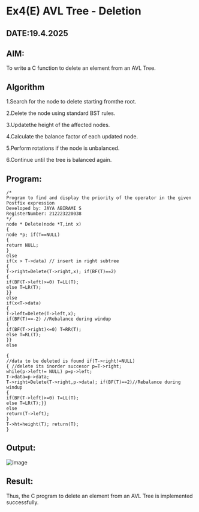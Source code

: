 # Ex4(E) AVL Tree - Deletion
## DATE:19.4.2025
## AIM:
To write a C function to delete an element from an AVL Tree.
## Algorithm
1.Search for the node to delete starting fromthe root.

2.Delete the node using standard BST rules.

3.Updatethe height of the affected nodes.

4.Calculate the balance factor of each updated node.

5.Perform rotations if the node is unbalanced.

6.Continue until the tree is balanced again.   

## Program:
```
/*
Program to find and display the priority of the operator in the given Postfix expression
Developed by: JAYA ABIRAMI S
RegisterNumber: 212223220038
*/
node * Delete(node *T,int x)
{
node *p; if(T==NULL)
{
return NULL;
}
else
if(x > T->data) // insert in right subtree
{
T->right=Delete(T->right,x); if(BF(T)==2)
{
if(BF(T->left)>=0) T=LL(T);
else T=LR(T);
}}
else
if(x<T->data)
{
T->left=Delete(T->left,x);
if(BF(T)==-2) //Rebalance during windup
{
if(BF(T->right)<=0) T=RR(T);
else T=RL(T);
}}
else

{
//data to be deleted is found if(T->right!=NULL)
{ //delete its inorder succesor p=T->right;
while(p->left!= NULL) p=p->left;
T->data=p->data;
T->right=Delete(T->right,p->data); if(BF(T)==2)//Rebalance during windup
{
if(BF(T->left)>=0) T=LL(T);
else T=LR(T);}}
else
return(T->left);
}
T->ht=height(T); return(T);
}
```

## Output:

![image](https://github.com/user-attachments/assets/aad09bbd-8fc3-4dc7-b4b3-7e3445c2d256)


## Result:
Thus, the C program to delete an element from an AVL Tree is implemented successfully.
